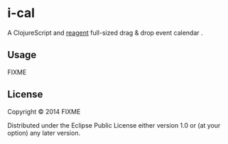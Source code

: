 # i-cal

A ClojureScript and [reagent](https://github.com/jonase/reagent-tutorial) full-sized drag & drop event calendar .

## Usage

FIXME

## License

Copyright © 2014 FIXME

Distributed under the Eclipse Public License either version 1.0 or (at
your option) any later version.
